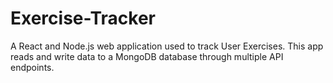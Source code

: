 # Exercise-Tracker
A React and Node.js web application used to track User Exercises.
This app reads and write data to a MongoDB database through multiple API endpoints.
